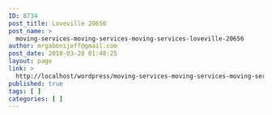 ```yaml
---
ID: 8734
post_title: Loveville 20656
post_name: >
  moving-services-moving-services-moving-services-loveville-20656
author: mrgabonijeff@gmail.com
post_date: 2018-03-28 01:48:25
layout: page
link: >
  http://localhost/wordpress/moving-services-moving-services-moving-services-loveville-20656/
published: true
tags: [ ]
categories: [ ]
---
```

